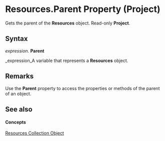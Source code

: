 
# Resources.Parent Property (Project)

Gets the parent of the  **Resources** object. Read-only **Project**.


## Syntax

 _expression_. **Parent**

 _expression_A variable that represents a  **Resources** object.


## Remarks

Use the  **Parent** property to access the properties or methods of the parent of an object.


## See also


#### Concepts


 [Resources Collection Object](84f8357a-358b-f2ae-e164-65c0c5abd383.md)
